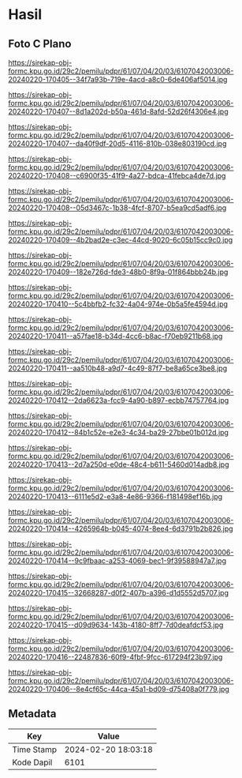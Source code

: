 # Hasil

## Foto C Plano

https://sirekap-obj-formc.kpu.go.id/29c2/pemilu/pdpr/61/07/04/20/03/6107042003006-20240220-170405--34f7a93b-719e-4acd-a8c0-6de406af5014.jpg

https://sirekap-obj-formc.kpu.go.id/29c2/pemilu/pdpr/61/07/04/20/03/6107042003006-20240220-170407--8d1a202d-b50a-461d-8afd-52d26f4306e4.jpg

https://sirekap-obj-formc.kpu.go.id/29c2/pemilu/pdpr/61/07/04/20/03/6107042003006-20240220-170407--da40f9df-20d5-4116-810b-038e803190cd.jpg

https://sirekap-obj-formc.kpu.go.id/29c2/pemilu/pdpr/61/07/04/20/03/6107042003006-20240220-170408--c6900f35-41f9-4a27-bdca-41febca4de7d.jpg

https://sirekap-obj-formc.kpu.go.id/29c2/pemilu/pdpr/61/07/04/20/03/6107042003006-20240220-170408--05d3467c-1b38-4fcf-8707-b5ea9cd5adf6.jpg

https://sirekap-obj-formc.kpu.go.id/29c2/pemilu/pdpr/61/07/04/20/03/6107042003006-20240220-170409--4b2bad2e-c3ec-44cd-9020-6c05b15cc9c0.jpg

https://sirekap-obj-formc.kpu.go.id/29c2/pemilu/pdpr/61/07/04/20/03/6107042003006-20240220-170409--182e726d-fde3-48b0-8f9a-01f864bbb24b.jpg

https://sirekap-obj-formc.kpu.go.id/29c2/pemilu/pdpr/61/07/04/20/03/6107042003006-20240220-170410--5c4bbfb2-fc32-4a04-974e-0b5a5fe4594d.jpg

https://sirekap-obj-formc.kpu.go.id/29c2/pemilu/pdpr/61/07/04/20/03/6107042003006-20240220-170411--a57fae18-b34d-4cc6-b8ac-f70eb9211b68.jpg

https://sirekap-obj-formc.kpu.go.id/29c2/pemilu/pdpr/61/07/04/20/03/6107042003006-20240220-170411--aa510b48-a9d7-4c49-87f7-be8a65ce3be8.jpg

https://sirekap-obj-formc.kpu.go.id/29c2/pemilu/pdpr/61/07/04/20/03/6107042003006-20240220-170412--2da6623a-fcc9-4a90-b897-ecbb74757764.jpg

https://sirekap-obj-formc.kpu.go.id/29c2/pemilu/pdpr/61/07/04/20/03/6107042003006-20240220-170412--84b1c52e-e2e3-4c34-ba29-27bbe01b012d.jpg

https://sirekap-obj-formc.kpu.go.id/29c2/pemilu/pdpr/61/07/04/20/03/6107042003006-20240220-170413--2d7a250d-e0de-48c4-b611-5460d014adb8.jpg

https://sirekap-obj-formc.kpu.go.id/29c2/pemilu/pdpr/61/07/04/20/03/6107042003006-20240220-170413--6111e5d2-e3a8-4e86-9366-f181498ef16b.jpg

https://sirekap-obj-formc.kpu.go.id/29c2/pemilu/pdpr/61/07/04/20/03/6107042003006-20240220-170414--4265964b-b045-4074-8ee4-6d3791b2b826.jpg

https://sirekap-obj-formc.kpu.go.id/29c2/pemilu/pdpr/61/07/04/20/03/6107042003006-20240220-170414--9c9fbaac-a253-4069-bec1-9f39588947a7.jpg

https://sirekap-obj-formc.kpu.go.id/29c2/pemilu/pdpr/61/07/04/20/03/6107042003006-20240220-170415--32668287-d0f2-407b-a396-d1d5552d5707.jpg

https://sirekap-obj-formc.kpu.go.id/29c2/pemilu/pdpr/61/07/04/20/03/6107042003006-20240220-170415--d09d9634-143b-4180-8ff7-7d0deafdcf53.jpg

https://sirekap-obj-formc.kpu.go.id/29c2/pemilu/pdpr/61/07/04/20/03/6107042003006-20240220-170416--22487836-60f9-4fbf-9fcc-617294f23b97.jpg

https://sirekap-obj-formc.kpu.go.id/29c2/pemilu/pdpr/61/07/04/20/03/6107042003006-20240220-170406--8e4cf65c-44ca-45a1-bd09-d75408a0f779.jpg


## Metadata

| Key        | Value               |
| ---------- | ------------------- |
| Time Stamp | 2024-02-20 18:03:18 |
| Kode Dapil | 6101                |



